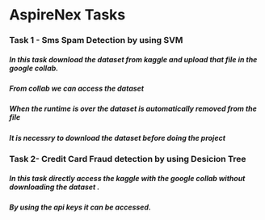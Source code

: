 # AspireNex Tasks
###  Task 1 - Sms Spam Detection by using SVM
##### In this task download the dataset from kaggle and upload that file in the google collab.
##### From collab we can  access  the dataset 
##### When the runtime is over the dataset  is automatically removed from the file 
##### It is necessry to download the dataset before doing the project 
### Task 2- Credit Card Fraud detection by using Desicion Tree 
##### In this task directly access the kaggle with the google collab without downloading the dataset .
##### By using the api keys it can be accessed.
